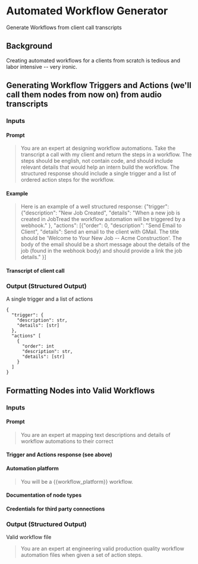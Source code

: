 # Automated Workflow Generator
Generate Workflows from client call transcripts

## Background
Creating automated workflows for a clients from scratch is tedious and labor intensive -- very ironic.

## Generating Workflow Triggers and Actions (we'll call them nodes from now on) from audio transcripts
### Inputs
#### Prompt
> You are an expert at designing workflow automations. Take the transcript a call with my client and return the steps in a workflow. The steps should be english, not contain code, and should include relevant details that would help an intern build the workflow. The structured response should include a single trigger and a list of ordered action steps for the workflow.

#### Example
> Here is an example of a well structured response: 
{"trigger": {"description": "New Job Created", "details": "When a new job is created in JobTread the workflow automation will be triggered by a webhook." 
}, "actions": [{"order": 0, "description": "Send Email to Client", "details": Send an email to the client with GMail. The title should be 'Welcome to Your New Job -- Acme Construction'. The body of the email should be a short message about the details of the job (found in the webhook body) and should provide a link the job details." }]

#### Transcript of client call

### Output (Structured Output)
A single trigger and a list of actions
```
{
  "trigger": {
    "description": str,
    "details": [str]
  },
  "actions" [
    {
      "order": int
      "description": str,
      "details": [str]
    }
  ]
}
```

## Formatting Nodes into Valid Workflows
### Inputs
#### Prompt
> You are an expert at mapping text descriptions and details of workflow automations to their correct 

#### Trigger and Actions response (see above)

#### Automation platform
> You will be a {{workflow_platform}} workflow.

#### Documentation of node types
> 

#### Credentials for third party connections

### Output (Structured Output)
Valid workflow file


> You are an expert at engineering valid production quality workflow automation files when given a set of action steps. 